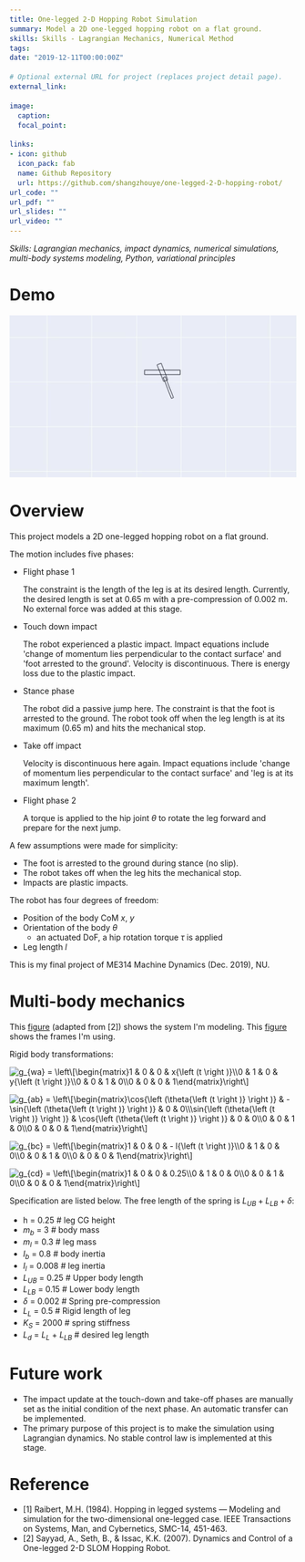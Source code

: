 ```yaml
---
title: One-legged 2-D Hopping Robot Simulation
summary: Model a 2D one-legged hopping robot on a flat ground.
skills: Skills - Lagrangian Mechanics, Numerical Method
tags:
date: "2019-12-11T00:00:00Z"

# Optional external URL for project (replaces project detail page).
external_link: 

image:
  caption: 
  focal_point: 

links:
- icon: github
  icon_pack: fab
  name: Github Repository
  url: https://github.com/shangzhouye/one-legged-2-D-hopping-robot/
url_code: ""
url_pdf: ""
url_slides: ""
url_video: ""
---
```

*Skills: Lagrangian mechanics, impact dynamics, numerical simulations, multi-body systems modeling, Python, variational principles*

# Demo

![demo](https://github.com/shangzhouye/one-legged-2-D-hopping-robot/blob/master/demo.gif?raw=true)

# Overview

This project models a 2D one-legged hopping robot on a flat ground.

The motion includes five phases:

- Flight phase 1

    The constraint is the length of the leg is at its desired length. Currently, the desired length is set at 0.65 m with a pre-compression of 0.002 m. No external force was added at this stage.

- Touch down impact

    The robot experienced a plastic impact. Impact equations include 'change of momentum lies perpendicular to the contact surface' and 'foot arrested to the ground'. Velocity is discontinuous. There is energy loss due to the plastic impact.

- Stance phase

    The robot did a passive jump here. The constraint is that the foot is arrested to the ground. The robot took off when the leg length is at its maximum (0.65 m) and hits the mechanical stop.

- Take off impact

    Velocity is discontinuous here again. Impact equations include 'change of momentum lies perpendicular to the contact surface' and 'leg is at its maximum length'. 

- Flight phase 2

    A torque is applied to the hip joint $\theta$ to rotate the leg forward and prepare for the next jump.

A few assumptions were made for simplicity:

- The foot is arrested to the ground during stance (no slip).
- The robot takes off when the leg hits the mechanical stop.
- Impacts are plastic impacts.

The robot has four degrees of freedom: 

- Position of the body CoM $x$, $y$
- Orientation of the body $\theta$
  - an actuated DoF, a hip rotation torque $\tau$ is applied
- Leg length $l$

This is my final project of ME314 Machine Dynamics (Dec. 2019), NU. 

# Multi-body mechanics

This [figure](https://github.com/shangzhouye/one-legged-2-D-hopping-robot/blob/master/Figures/model.jpg?raw=true) (adapted from [2]) shows the system I'm modeling. This [figure](https://github.com/shangzhouye/one-legged-2-D-hopping-robot/blob/master/Figures/frames.jpg?raw=true) shows the frames I'm using.

Rigid body transformations:

![$g_{wa} = \left\[\begin{matrix}1 & 0 & 0 & x{\left (t \right )}\\0 & 1 & 0 & y{\left (t \right )}\\0 & 0 & 1 & 0\\0 & 0 & 0 & 1\end{matrix}\right\]$](https://render.githubusercontent.com/render/math?math=%24g_%7Bwa%7D%20%3D%20%5Cleft%5B%5Cbegin%7Bmatrix%7D1%20%26%200%20%26%200%20%26%20x%7B%5Cleft%20(t%20%5Cright%20)%7D%5C%5C0%20%26%201%20%26%200%20%26%20y%7B%5Cleft%20(t%20%5Cright%20)%7D%5C%5C0%20%26%200%20%26%201%20%26%200%5C%5C0%20%26%200%20%26%200%20%26%201%5Cend%7Bmatrix%7D%5Cright%5D%24)

![$g_{ab} = \left\[\begin{matrix}\cos{\left (\theta{\left (t \right )} \right )} & - \sin{\left (\theta{\left (t \right )} \right )} & 0 & 0\\\sin{\left (\theta{\left (t \right )} \right )} & \cos{\left (\theta{\left (t \right )} \right )} & 0 & 0\\0 & 0 & 1 & 0\\0 & 0 & 0 & 1\end{matrix}\right\]$](https://render.githubusercontent.com/render/math?math=%24g_%7Bab%7D%20%3D%20%5Cleft%5B%5Cbegin%7Bmatrix%7D%5Ccos%7B%5Cleft%20(%5Ctheta%7B%5Cleft%20(t%20%5Cright%20)%7D%20%5Cright%20)%7D%20%26%20-%20%5Csin%7B%5Cleft%20(%5Ctheta%7B%5Cleft%20(t%20%5Cright%20)%7D%20%5Cright%20)%7D%20%26%200%20%26%200%5C%5C%5Csin%7B%5Cleft%20(%5Ctheta%7B%5Cleft%20(t%20%5Cright%20)%7D%20%5Cright%20)%7D%20%26%20%5Ccos%7B%5Cleft%20(%5Ctheta%7B%5Cleft%20(t%20%5Cright%20)%7D%20%5Cright%20)%7D%20%26%200%20%26%200%5C%5C0%20%26%200%20%26%201%20%26%200%5C%5C0%20%26%200%20%26%200%20%26%201%5Cend%7Bmatrix%7D%5Cright%5D%24)

![$g_{bc} = \left\[\begin{matrix}1 & 0 & 0 & - l{\left (t \right )}\\0 & 1 & 0 & 0\\0 & 0 & 1 & 0\\0 & 0 & 0 & 1\end{matrix}\right\]$](https://render.githubusercontent.com/render/math?math=%24g_%7Bbc%7D%20%3D%20%5Cleft%5B%5Cbegin%7Bmatrix%7D1%20%26%200%20%26%200%20%26%20-%20l%7B%5Cleft%20(t%20%5Cright%20)%7D%5C%5C0%20%26%201%20%26%200%20%26%200%5C%5C0%20%26%200%20%26%201%20%26%200%5C%5C0%20%26%200%20%26%200%20%26%201%5Cend%7Bmatrix%7D%5Cright%5D%24)

![$g_{cd} = \left\[\begin{matrix}1 & 0 & 0 & 0.25\\0 & 1 & 0 & 0\\0 & 0 & 1 & 0\\0 & 0 & 0 & 1\end{matrix}\right\]$](https://render.githubusercontent.com/render/math?math=%24g_%7Bcd%7D%20%3D%20%5Cleft%5B%5Cbegin%7Bmatrix%7D1%20%26%200%20%26%200%20%26%200.25%5C%5C0%20%26%201%20%26%200%20%26%200%5C%5C0%20%26%200%20%26%201%20%26%200%5C%5C0%20%26%200%20%26%200%20%26%201%5Cend%7Bmatrix%7D%5Cright%5D%24)

Specification are listed below. The free length of the spring is $L_{UB} + L_{LB} + \delta$:

- h = 0.25           # leg CG height
- $m_b$ = 3          # body mass
- $m_l$ = 0.3        # leg mass
- $I_b$ = 0.8        # body inertia
- $I_l$ = 0.008      # leg inertia
- $L_{UB}$ = 0.25      # Upper body length 
- $L_{LB}$ = 0.15      # Lower body length 
- $\delta$ = 0.002   # Spring pre-compression
- $L_L$ = 0.5        # Rigid length of leg
- $K_S$ = 2000       # spring stiffness
- $L_d$ = $L_L$ + $L_{LB}$ # desired leg length

# Future work

- The impact update at the touch-down and take-off phases are manually set as the initial condition of the next phase. An automatic transfer can be implemented.
- The primary purpose of this project is to make the simulation using Lagrangian dynamics. No stable control law is implemented at this stage.

# Reference

- [1] Raibert, M.H. (1984). Hopping in legged systems — Modeling and simulation for the two-dimensional one-legged case. IEEE Transactions on Systems, Man, and Cybernetics, SMC-14, 451-463.
- [2] Sayyad, A., Seth, B., & Issac, K.K. (2007). Dynamics and Control of a One-legged 2-D SLOM Hopping Robot.